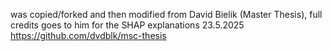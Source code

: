 was copied/forked and then modified from
David Bielik (Master Thesis), full credits goes to him for the SHAP explanations
23.5.2025
https://github.com/dvdblk/msc-thesis